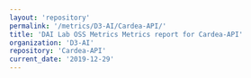 ```yaml
---
layout: 'repository'
permalink: '/metrics/D3-AI/Cardea-API/'
title: 'DAI Lab OSS Metrics Metrics report for Cardea-API'
organization: 'D3-AI'
repository: 'Cardea-API'
current_date: '2019-12-29'
---
```

